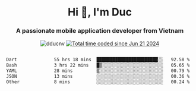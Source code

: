 <h1 align="center">
  Hi 👋, I'm  Duc</h1>
<h3 align="center">A passionate mobile application developer from Vietnam</h3>  
  
<p align="center"> <img src="https://komarev.com/ghpvc/?username=dducnv&label=Profile%20views&color=0e75b6&style=flat" alt="dducnv" /> 
<a href="https://wakatime.com/@4d2a2cd9-1bcb-4dd1-84a4-dce128a35137"><img src="https://wakatime.com/badge/user/4d2a2cd9-1bcb-4dd1-84a4-dce128a35137.svg" alt="Total time coded since Jun 21 2024" /></a>
</p>  

<div style="width: 100vw; overflow-x: auto; flex:center">
  <!--START_SECTION:waka-->

```txt
Dart              55 hrs 18 mins  ███████████████████████░░   92.58 %
Bash              3 hrs 22 mins   █▒░░░░░░░░░░░░░░░░░░░░░░░   05.65 %
YAML              28 mins         ▒░░░░░░░░░░░░░░░░░░░░░░░░   00.79 %
JSON              13 mins         ░░░░░░░░░░░░░░░░░░░░░░░░░   00.36 %
Other             8 mins          ░░░░░░░░░░░░░░░░░░░░░░░░░   00.24 %
```

<!--END_SECTION:waka-->
</div>




  
